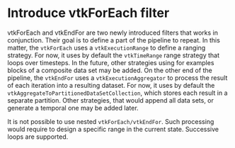 # Introduce vtkForEach filter

vtkForEach and vtkEndFor are two newly introduced filters that works in
conjunction.  Their goal is to define a part of the pipeline to repeat. In
this matter, the `vtkForEach` uses a `vtkExecutionRange` to define a ranging
strategy. For now, it uses by default the `vtkTimeRange` range strategy that
loops over timesteps. In the future, other strategies using for examples blocks
of a composite data set may be added.
On the other end of the pipeline, the `vtkEndFor` uses
a `vtkExecutionAggregator` to process the result of each
iteration into a resulting dataset. For now, it uses by default the
`vtkAggregateToPartitionedDataSetCollection`, which stores each result in
a separate partition. Other strategies, that would append all data sets,
or generate a temporal one may be added later.

It is not possible to use nested `vtkForEach/vtkEndFor`. Such processing
would require to design a specific range in the current state. Successive
loops are supported.
